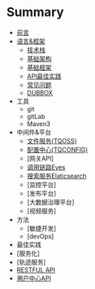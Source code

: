 # Summary

* [前言](README.md)
* [语言&框架](framwork.md)
  * [技术栈](规范文档/ji-zhu-zhan.md)
  * [基础架构](规范文档/ji-chu-jia-gou.md)
  * [基础框架](规范文档/ji-chu-kuang-jia.md)
  * [API最佳实践](规范文档/api.md)
  * [常见问题](规范文档/chang-jian-wen-ti.md)
  * [DUBBOX](dubbox.md)
* 工具
  * git
  * gitLab
  * Maven3
* 中间件&平台
  * [文件服务(TQOSS)](规范文档/tqoss.md)
  * [配置中心(TQCONFIG)](规范文档/tqconfig.md)
  * [网关API]
  * [调用链路Eyes](规范文档/tqeyes.md)
  * [搜索服务Elaticsearch](规范文档/tqsearch.md)
  * [监控平台]
  * [发布平台]
  * [大数据治理平台]
  * [视频服务]
* 方法
  * [敏捷开发]
  * [devOps]
* 最佳实践
 * [服务化]
 * [轨迹服务]
* [RESTFUL API](规范文档/restful-api.md)
* [用户中心API](规范文档/usercenter.md)

